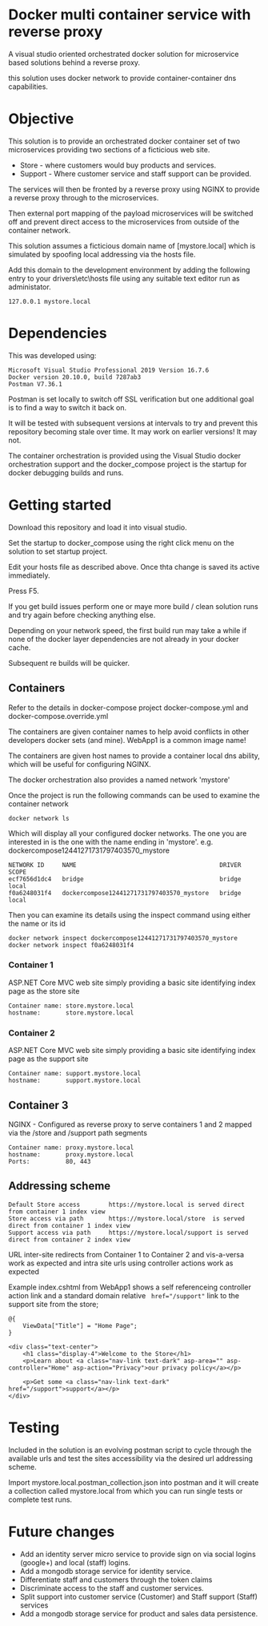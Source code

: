 # Docker multi container service with reverse proxy

A visual studio oriented orchestrated docker solution for microservice based solutions behind a reverse proxy.

this solution uses docker network to provide container-container dns capabilities.


# Objective

This solution is to provide an orchestrated docker container set of two microservices providing two sections of a ficticious web site.

- Store  - where customers would buy products and services.
- Support - Where customer service and staff support can be provided.

The services will then be fronted by a reverse proxy using NGINX to provide a reverse proxy through to the microservices.

Then external port mapping of the payload microservices will be switched off and prevent direct access to the microservices from outside of the container network.

This solution assumes a ficticious domain name of [mystore.local] which is simulated by spoofing local addressing via the hosts file.

Add this domain to the development environment by adding the following entry to your drivers\etc\hosts file using any suitable text editor run as administator.

```
127.0.0.1 mystore.local
```

# Dependencies

This was developed using:
```
Microsoft Visual Studio Professional 2019 Version 16.7.6
Docker version 20.10.0, build 7287ab3
Postman V7.36.1
```

Postman is set locally to switch off SSL verification but one additional goal is to find a way to switch it back on.

It will be tested with subsequent versions at intervals to try and prevent this repository becoming stale over time. It may work on earlier versions! It may not.

The container orchestration is provided using the Visual Studio docker orchestration support and the docker_compose project is the startup for docker debugging builds and runs.

# Getting started

Download this repository and load it into visual studio.

Set the startup to docker_compose using the right click menu on the solution to set startup project.

Edit your hosts file as described above. Once thta change is saved its active immediately.

Press F5.

If you get build issues perform one or maye more build / clean solution runs and try again before checking anything else.

Depending on your network speed, the first build run may take a while if none of the docker layer dependencies are not already in your docker cache. 

Subsequent re builds will be quicker.

## Containers

Refer to the details in docker-compose project docker-compose.yml and docker-compose.override.yml

The containers are given container names to help avoid conflicts in other developers docker sets (and mine).  WebApp1 is a common image name!

The containers are given host names to provide a container local dns ability, which will be useful for configuring NGINX.

The docker orchestration also provides a named network 'mystore'

Once the project is run the following commands can be used to examine the container network

```
docker network ls
```

Which will display all your configured docker networks. The one you are interested in is the one with the name ending in 'mystore'. e.g. dockercompose12441271731797403570_mystore

```
NETWORK ID     NAME                                        DRIVER    SCOPE
ecf7656d1dc4   bridge                                      bridge    local
f0a6248031f4   dockercompose12441271731797403570_mystore   bridge    local
```

Then you can examine its details using the inspect command using either the name or its id

```
docker network inspect dockercompose12441271731797403570_mystore
docker network inspect f0a6248031f4
```

### Container 1

ASP.NET Core MVC web site simply providing a basic site identifying index page as the store site

```
Container name: store.mystore.local
hostname:		store.mystore.local
```
### Container 2

ASP.NET Core MVC web site simply providing a basic site identifying index page as the support site
```
Container name: support.mystore.local
hostname:		support.mystore.local
```

## Container 3
NGINX - Configured as reverse proxy to serve containers 1 and 2 mapped via the /store and /support path segments
```
Container name: proxy.mystore.local
hostname:		proxy.mystore.local
Ports:			80, 443
```


## Addressing scheme 


```
Default Store access 		https://mystore.local is served direct from container 1 index view
Store access via path		https://mystore.local/store  is served direct from container 1 index view
Support access via path		https://mystore.local/support is served direct from container 2 index view
```

URL inter-site redirects from Container 1 to Container 2 and vis-a-versa work as expected and intra site urls using controller actions work as expected


Example index.cshtml from WebApp1 shows a self referenceing controller action link and a standard domain relative ``` href="/support"``` link to the support site from the store;

```
@{
    ViewData["Title"] = "Home Page";
}

<div class="text-center">
    <h1 class="display-4">Welcome to the Store</h1>
    <p>Learn about <a class="nav-link text-dark" asp-area="" asp-controller="Home" asp-action="Privacy">our privacy policy</a></p>

    <p>Get some <a class="nav-link text-dark" href="/support">support</a></p>
</div>
```


# Testing

Included in the solution is an evolving postman script to cycle through the available urls and test the sites accessibility via the desired url addressing scheme.

Import mystore.local.postman_collection.json into postman and it will create a collection called mystore.local from which you can run single tests or complete test runs.


# Future changes

- Add an identity server micro service to provide sign on via social logins (google+) and local (staff) logins. 
- Add a mongodb storage service for identity service.
- Differentiate staff and customers through the token claims
- Discriminate access to the staff and customer services.
- Split support into customer service (Customer) and Staff support (Staff) services
- Add a mongodb storage service for product and sales data persistence.

